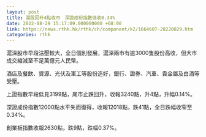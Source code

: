 ```yaml
---
layout: post
title: 滬股回升4點收市　深證成份指數低收0.34%
date: 2022-08-29 15:17:09.000000000 +08:00
link: https://news.rthk.hk/rthk/ch/component/k2/1664607-20220829.htm
categories: rthk
---
```


滬深股市早段沽壓較大，全日個別發展，滬深兩市有逾3000隻股份高收，但大市成交縮減至不足萬億元人民幣。

酒店及餐飲、資源、光伏及軍工等股份造好，銀行、證券、汽車、貴金屬及白酒等受壓。

上證指數早段低見3199點，尾市止跌回升，收報3240點，升4點，升幅0.14%。

深證成份指數12000點水平失而復得，收報12018點，跌41點，全日跌幅收窄至0.34%。

創業板指數收報2630點，跌9點，跌幅0.37%。

